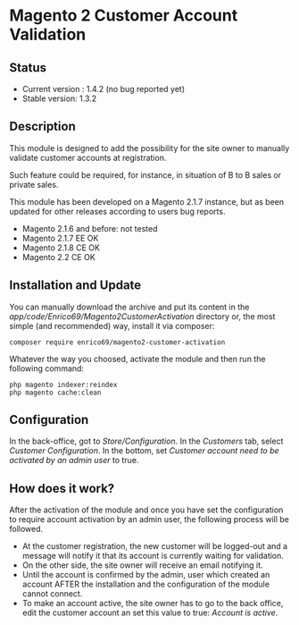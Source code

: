 # Magento 2 Customer Account Validation

## Status
* Current version : 1.4.2 (no bug reported yet)
* Stable version: 1.3.2

## Description
This module is designed to add the possibility for the site owner to manually validate customer accounts at registration.

Such feature could be required, for instance, in situation of B to B sales or private sales.


This module has been developed on a Magento 2.1.7 instance, but as been updated for other releases according to users bug reports.

* Magento 2.1.6 and before: not tested
* Magento 2.1.7 EE OK
* Magento 2.1.8 CE OK
* Magento 2.2 CE OK

## Installation and Update

You can manually download the archive and put its content in the _app/code/Enrico69/Magento2CustomerActivation_ directory or, the most simple (and recommended) way, install it via composer:

```
composer require enrico69/magento2-customer-activation
```

Whatever the way you choosed, activate the module and then run the following command:

```
php magento indexer:reindex
php magento cache:clean
```

## Configuration

In the back-office, got to _Store/Configuration_. In the _Customers_ tab, select _Customer
Configuration_. In the bottom, set _Customer account need to be activated by an admin user_ to true.

## How does it work?
After the activation of the module and once you have set the configuration to require account
activation by an admin user, the following process will be followed.

* At the customer registration, the new customer will be logged-out and a message
will notify it that its account is currently waiting for validation.
* On the other side, the site owner will receive an email notifying it.
* Until the account is confirmed by the admin, user which created an account AFTER
the installation and the configuration of the module cannot connect.
* To make an account active, the site owner has to go to the back office, edit the 
customer account an set this value to true: _Account is active_.
